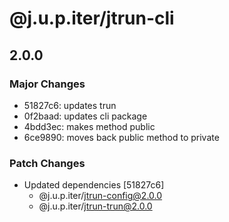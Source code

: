 # @j.u.p.iter/jtrun-cli

## 2.0.0

### Major Changes

- 51827c6: updates trun
- 0f2baad: updates cli package
- 4bdd3ec: makes method public
- 6ce9890: moves back public method to private

### Patch Changes

- Updated dependencies [51827c6]
  - @j.u.p.iter/jtrun-config@2.0.0
  - @j.u.p.iter/jtrun-trun@2.0.0
